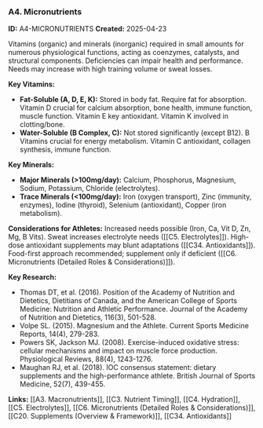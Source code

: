 ### A4. Micronutrients
**ID:** A4-MICRONUTRIENTS
**Created:** 2025-04-23

Vitamins (organic) and minerals (inorganic) required in small amounts for numerous physiological functions, acting as coenzymes, catalysts, and structural components. Deficiencies can impair health and performance. Needs may increase with high training volume or sweat losses.

**Key Vitamins:**
- **Fat-Soluble (A, D, E, K):** Stored in body fat. Require fat for absorption. Vitamin D crucial for calcium absorption, bone health, immune function, muscle function. Vitamin E key antioxidant. Vitamin K involved in clotting/bone.
- **Water-Soluble (B Complex, C):** Not stored significantly (except B12). B Vitamins crucial for energy metabolism. Vitamin C antioxidant, collagen synthesis, immune function.

**Key Minerals:**
- **Major Minerals (>100mg/day):** Calcium, Phosphorus, Magnesium, Sodium, Potassium, Chloride (electrolytes).
- **Trace Minerals (<100mg/day):** Iron (oxygen transport), Zinc (immunity, enzymes), Iodine (thyroid), Selenium (antioxidant), Copper (iron metabolism).

**Considerations for Athletes:** Increased needs possible (Iron, Ca, Vit D, Zn, Mg, B Vits). Sweat increases electrolyte needs ([[C5. Electrolytes]]). High-dose antioxidant supplements may blunt adaptations ([[C34. Antioxidants]]). Food-first approach recommended; supplement only if deficient ([[C6. Micronutrients (Detailed Roles & Considerations)]]).

**Key Research:**
- Thomas DT, et al. (2016). Position of the Academy of Nutrition and Dietetics, Dietitians of Canada, and the American College of Sports Medicine: Nutrition and Athletic Performance. Journal of the Academy of Nutrition and Dietetics, 116(3), 501-528.
- Volpe SL. (2015). Magnesium and the Athlete. Current Sports Medicine Reports, 14(4), 279-283.
- Powers SK, Jackson MJ. (2008). Exercise-induced oxidative stress: cellular mechanisms and impact on muscle force production. Physiological Reviews, 88(4), 1243-1276.
- Maughan RJ, et al. (2018). IOC consensus statement: dietary supplements and the high-performance athlete. British Journal of Sports Medicine, 52(7), 439-455.

**Links:** [[A3. Macronutrients]], [[C3. Nutrient Timing]], [[C4. Hydration]], [[C5. Electrolytes]], [[C6. Micronutrients (Detailed Roles & Considerations)]], [[C20. Supplements (Overview & Framework)]], [[C34. Antioxidants]]